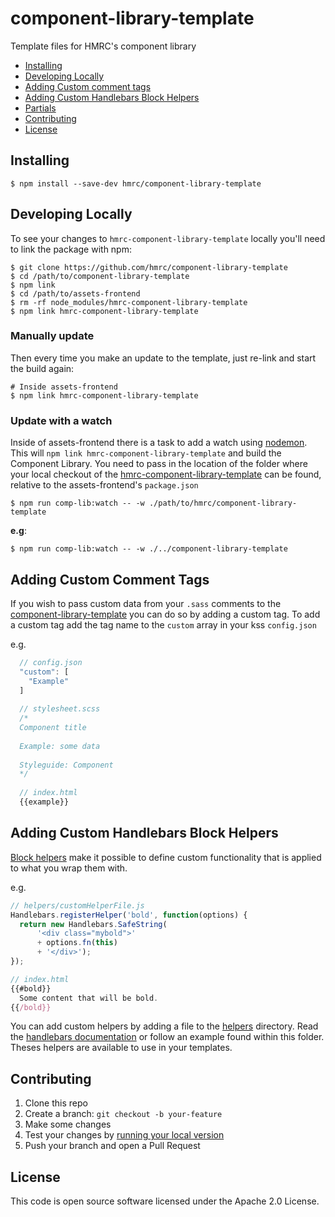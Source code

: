 # component-library-template

Template files for HMRC's component library

- [Installing](#installing)
- [Developing Locally](#requirements)
- [Adding Custom comment tags](#adding-custom-comment-tags)
- [Adding Custom Handlebars Block Helpers](#adding-custom-handlebars-block-helpers)
- [Partials](#partials)
- [Contributing](#contributing)
- [License](#license)


## Installing

```
$ npm install --save-dev hmrc/component-library-template
```


## Developing Locally

To see your changes to `hmrc-component-library-template` locally you'll need to link the package with npm:

```
$ git clone https://github.com/hmrc/component-library-template
$ cd /path/to/component-library-template
$ npm link
$ cd /path/to/assets-frontend
$ rm -rf node_modules/hmrc-component-library-template
$ npm link hmrc-component-library-template
```


### Manually update

Then every time you make an update to the template, just re-link and start the build again:

```
# Inside assets-frontend
$ npm link hmrc-component-library-template
```


### Update with a watch

Inside of assets-frontend there is a task to add a watch using [nodemon](https://github.com/remy/nodemon). 
This will `npm link hmrc-component-library-template` and build the Component Library. 
You need to pass in the location of the folder where your local checkout of the [hmrc-component-library-template](https://github.com/hmrc/component-library-template/)
can be found, relative to the assets-frontend's `package.json`

```
$ npm run comp-lib:watch -- -w ./path/to/hmrc/component-library-template
```
**e.g**:
```
$ npm run comp-lib:watch -- -w ./../component-library-template
```

## Adding Custom Comment Tags

If you wish to pass custom data from your `.sass` comments to the 
[component-library-template](https://github.com/hmrc/component-library-template) you can do so by adding a custom tag.
To add a custom tag add the tag name to the `custom` array in your kss `config.json`

e.g.

```javascript
  // config.json
  "custom": [
    "Example"
  ]
  
  // stylesheet.scss
  /*
  Component title
  
  Example: some data
  
  Styleguide: Component
  */
  
  // index.html
  {{example}}
```


## Adding Custom Handlebars Block Helpers

[Block helpers](http://handlebarsjs.com/block_helpers.html) make it possible to define custom functionality that is applied to what you wrap them with.

e.g.

```javascript
// helpers/customHelperFile.js
Handlebars.registerHelper('bold', function(options) {
  return new Handlebars.SafeString(
      '<div class="mybold">'
      + options.fn(this)
      + '</div>');
});

// index.html
{{#bold}}
  Some content that will be bold.
{{/bold}}
```

You can add custom helpers by adding a file to the [helpers](./helpers) directory. Read the [handlebars documentation](http://handlebarsjs.com/block_helpers.html) or follow an example found within this folder. 
Theses helpers are available to use in your templates.


## Contributing

1. Clone this repo
2. Create a branch: `git checkout -b your-feature`
3. Make some changes
4. Test your changes by [running your local version](#developing-locally)
5. Push your branch and open a Pull Request


## License

This code is open source software licensed under the Apache 2.0 License.
